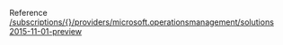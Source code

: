 Reference [/subscriptions/{}/providers/microsoft.operationsmanagement/solutions 2015-11-01-preview](/Resources/mgmt-plane/L3N1YnNjcmlwdGlvbnMve30vcHJvdmlkZXJzL21pY3Jvc29mdC5vcGVyYXRpb25zbWFuYWdlbWVudC9zb2x1dGlvbnM=/2015-11-01-preview.xml)
